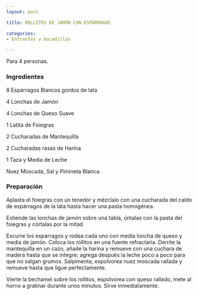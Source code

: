 ```yaml
---
layout: post

title: ROLLITOS DE JAMÓN CON ESPÁRRAGOS

categories:
- Entrantes y bocadillos

---
```

Para 4 personas.

<h3>Ingredientes</h3>

8 Espárragos Blancos gordos de lata

4 Lonchas de Jamón

4 Lonchas de Queso Suave

1 Latita de Foiegras

2 Cucharadas de Mantequilla

2 Cucharadas rasas de Harina

1 Taza y Media de Leche

Nuez Moscada, Sal y Pimineta Blanca.

<h3>Preparación</h3>

Aplasta el foiegras con un tenedor y mézclalo con una cucharada del caldo de espárragos de la lata hasta hacer una pasta homogénea.

Extiende las lonchas de jamón sobre una tabla, úntalas con la pasta del foiegras y córtalas por la mitad.

Escurre los espárragos y rodea cada uno con media loncha de queso y media de jamón. Coloca los rollitos en una fuente refractaria. Derrite la mantequilla en un cazo, añade la harina y remueve con una cuchara de madera hasta que se integre; agrega después la leche poco a poco para que no salgan grumos. Salpimenta, espolvorea nuez moscada rallada y remueve hasta que ligue perfectamente.

Vierte la bechamel sobre los rollitos, espolvorea con queso rallado, mete al horno a gratinar durante unos minutos. Sirve inmediatamente.